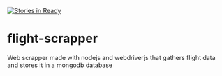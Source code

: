[![Stories in Ready](https://badge.waffle.io/bertolo1988/flight-scrapper.png?label=ready&title=Ready)](https://waffle.io/bertolo1988/flight-scrapper)
# flight-scrapper
Web scrapper made with nodejs and webdriverjs that gathers flight data and stores it in a mongodb database
